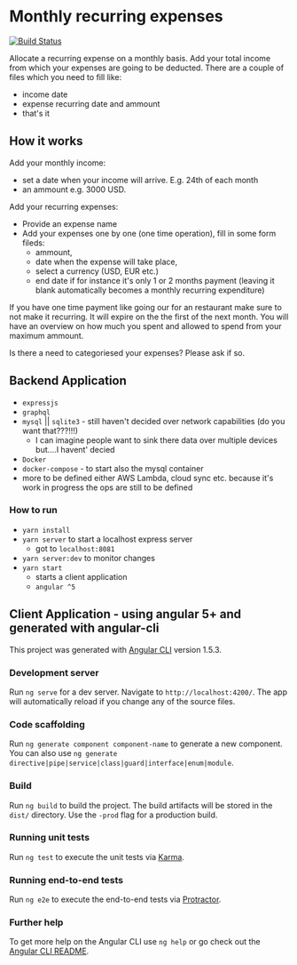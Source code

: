 # Monthly recurring expenses

[![Build Status](https://travis-ci.org/IonutC/recurring-monthly-expenses.svg?branch=master)](https://travis-ci.org/IonutC/recurring-monthly-expenses)


Allocate a recurring expense on a monthly basis. 
Add your total income from which your expenses are going to be deducted. 
There are a couple of files which you need to fill like:
 - income date
 - expense recurring date and ammount
 - that's it



## How it works

Add your monthly income:
  - set a date when your income will arrive. E.g. 24th of each month 
  - an ammount e.g. 3000 USD.

Add your recurring expenses:
- Provide an expense name
- Add your expenses one by one (one time operation), fill in some form fileds:
  - ammount, 
  - date when the expense will take place,
  - select a currency (USD, EUR etc.)
  - end date if for instance it's only 1 or 2 months payment (leaving it blank automatically becomes a monthly recurring expenditure)

If you have one time payment like going our for an restaurant make sure to not make it recurring. It will expire on the the first of the next month.
You will have an overview on how much you spent and allowed to spend from your maximum ammount.

Is there a need to categoriesed your expenses? Please ask if so.


## Backend Application
- `expressjs`
- `graphql`
- `mysql` || `sqlite3` - still haven't decided over network capabilities (do you want that???!!!)
    - I can imagine people want to sink there data over multiple devices but....I havent' decied    
- `Docker`
- `docker-compose` - to start also the mysql container
- more to be defined either AWS Lambda, cloud sync etc. because it's work in progress the ops are still to be defined

### How to run
- `yarn install`
- `yarn server` to start a localhost express server
    - got to `localhost:8081`
- `yarn server:dev` to monitor changes
- `yarn start`
    - starts a client application
    - `angular ^5`
    


## Client Application - using angular 5+ and generated with angular-cli
This project was generated with [Angular CLI](https://github.com/angular/angular-cli) version 1.5.3.

### Development server
Run `ng serve` for a dev server. Navigate to `http://localhost:4200/`. The app will automatically reload if you change any of the source files.

### Code scaffolding
Run `ng generate component component-name` to generate a new component. You can also use `ng generate directive|pipe|service|class|guard|interface|enum|module`.

### Build
Run `ng build` to build the project. The build artifacts will be stored in the `dist/` directory. Use the `-prod` flag for a production build.

### Running unit tests
Run `ng test` to execute the unit tests via [Karma](https://karma-runner.github.io).

### Running end-to-end tests
Run `ng e2e` to execute the end-to-end tests via [Protractor](http://www.protractortest.org/).

### Further help

To get more help on the Angular CLI use `ng help` or go check out the [Angular CLI README](https://github.com/angular/angular-cli/blob/master/README.md).


